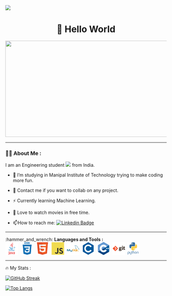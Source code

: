 
 ![](https://komarev.com/ghpvc/?username=Maanayush10&color=green)

<div align="center">
<h1> 🤚 Hello World</h1>
  </div>
<div align="center">
  <img src="https://media.giphy.com/media/xDyB4KAU7Y6qc/giphy.gif" width="600" height="300"/>
</div>
<hr>

### :woman_technologist: About Me :
I am an Engineering student <img src="https://media.giphy.com/media/WUlplcMpOCEmTGBtBW/giphy.gif" width="30"> from India.
- :telescope: I’m studying in Manipal Institute of Technology trying to make coding more fun.

- :seedling: Contact me if you want to collab on any project.

- :zap: Currently learning Machine Learning.

- 🎦 Love to watch movies in free time. 

- :mailbox:How to reach me: [![Linkedin Badge](https://img.shields.io/badge/-kakbar-blue?style=flat&logo=Linkedin&logoColor=white)](https://www.linkedin.com/in/ayushman10/)

<hr>
:hammer_and_wrench: <b>Languages and Tools :</b>
<br>
<div>
  <img src="https://github.com/devicons/devicon/blob/master/icons/java/java-original-wordmark.svg" title="Java" alt="Java" width="40" height="40"/>&nbsp;
  <img src="https://github.com/devicons/devicon/blob/master/icons/css3/css3-plain-wordmark.svg"  title="CSS3" alt="CSS" width="40" height="40"/>&nbsp;
  <img src="https://github.com/devicons/devicon/blob/master/icons/html5/html5-original.svg" title="HTML5" alt="HTML" width="40" height="40"/>&nbsp;
  <img src="https://github.com/devicons/devicon/blob/master/icons/javascript/javascript-original.svg" title="JavaScript" alt="JavaScript" width="40" height="40"/>&nbsp;
  <img src="https://github.com/devicons/devicon/blob/master/icons/mysql/mysql-original-wordmark.svg" title="MySQL"  alt="MySQL" width="40" height="40"/>&nbsp;
  <img src="https://github.com/devicons/devicon/blob/master/icons/c/c-plain.svg" title="C" alt="C" width="40" height="40"/>&nbsp;
  <img src="https://github.com/devicons/devicon/blob/master/icons/cplusplus/cplusplus-original.svg" title="CPP" alt="CPP" width="40" height="40"/>&nbsp;
  <img src="https://github.com/devicons/devicon/blob/master/icons/git/git-original-wordmark.svg" title="Git" **alt="Git" width="40" height="40"/>
  <img src="https://github.com/devicons/devicon/blob/master/icons//python/python-original-wordmark.svg" title="Python" **alt="Python" width="40" height="40"/>
</div>

<hr>

:fire: My Stats :

[![GitHub Streak](http://github-readme-streak-stats.herokuapp.com?user=Maanayush10&theme=dark&background=000000)](https://git.io/streak-stats)

[![Top Langs](https://github-readme-stats.vercel.app/api/top-langs/?username=Maanayush10&layout=compact&theme=vision-friendly-dark)](https://github.com/anuraghazra/github-readme-stats)

